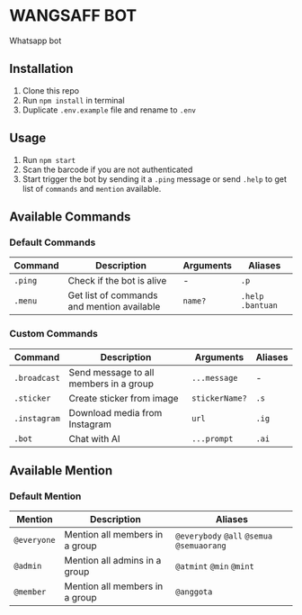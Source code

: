 # WANGSAFF BOT

Whatsapp bot

## Installation

1. Clone this repo
2. Run `npm install` in terminal
3. Duplicate `.env.example` file and rename to `.env`

## Usage

1. Run `npm start`
2. Scan the barcode if you are not authenticated
3. Start trigger the bot by sending it a `.ping` message or send `.help` to get list of `commands` and `mention` available.

## Available Commands

### Default Commands

| Command | Description                                | Arguments | Aliases            |
| ------- | ------------------------------------------ | --------- | ------------------ |
| `.ping` | Check if the bot is alive                  | -         | `.p`               |
| `.menu` | Get list of commands and mention available | `name?`   | `.help` `.bantuan` |

### Custom Commands

| Command      | Description                            | Arguments      | Aliases |
| ------------ | -------------------------------------- | -------------- | ------- |
| `.broadcast` | Send message to all members in a group | `...message`   | -       |
| `.sticker`   | Create sticker from image              | `stickerName?` | `.s`    |
| `.instagram` | Download media from Instagram          | `url`          | `.ig`   |
| `.bot`       | Chat with AI                           | `...prompt`    | `.ai`   |

## Available Mention

### Default Mention

| Mention     | Description                    | Aliases                                    |
| ----------- | ------------------------------ | ------------------------------------------ |
| `@everyone` | Mention all members in a group | `@everybody` `@all` `@semua` `@semuaorang` |
| `@admin`    | Mention all admins in a group  | `@atmint` `@min` `@mint`                   |
| `@member`   | Mention all members in a group | `@anggota`                                 |
